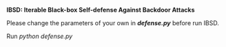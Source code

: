 **IBSD: Iterable Black-box Self-defense Against Backdoor Attacks**

Please change the parameters of your own in ***defense.py*** before run IBSD.

Run *python defense.py*